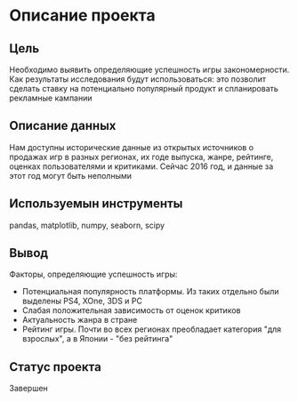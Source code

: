 # Описание проекта
## Цель
Необходимо выявить определяющие успешность игры закономерности. Как результаты исследования будут использоваться: это позволит сделать ставку на потенциально популярный продукт и спланировать рекламные кампании

## Описание данных
Нам доступны исторические данные из открытых источников о продажах игр в разных регионах, их годе выпуска, жанре, рейтинге, оценках пользователями и критиками. Сейчас 2016 год, и данные за этот год могут быть неполными

## Используемын инструменты
pandas, matplotlib, numpy, seaborn, scipy

## Вывод
Факторы, определяющие успешность игры:
- Потенциальная популярность платформы. Из таких отдельно были выделены PS4, XOne, 3DS и PC
- Слабая положительная зависимость от оценок критиков
- Актуальность жанра в стране
- Рейтинг игры. Почти во всех регионах преобладает категория "для взрослых", а в Японии - "без рейтинга"

## Статус проекта
Завершен
